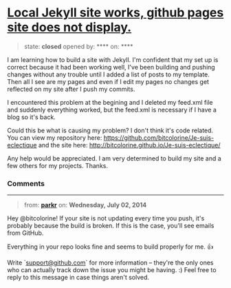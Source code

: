 # [Local Jekyll site works, github pages site does not display.](https://github.com/jekyll/jekyll-help/issues/88)

> state: **closed** opened by: **** on: ****

I am learning how to build a site with Jekyll. I&#x27;m confident that my set up is correct because it had been working well, I&#x27;ve been building and pushing changes without any trouble until I added a list of posts to my template.
Then all I see are my pages and even if I edit my pages no changes get reflected on my site after I push my commits.

I encountered this problem at the begining and I deleted my feed.xml file and suddenly everything worked, but the feed.xml is necessary if I have a blog so it&#x27;s back.

Could this be what is causing my problem?
I don&#x27;t think it&#x27;s code related. You can view my repository here:
https://github.com/bitcolorine/Je-suis-eclectique
and the site here: http://bitcolorine.github.io/Je-suis-eclectique/

Any help would be appreciated. I am very determined to build my site and a few others for my projects. 
Thanks.


### Comments

---
> from: [**parkr**](https://github.com/jekyll/jekyll-help/issues/88#issuecomment-47749626) on: **Wednesday, July 02, 2014**

Hey @bitcolorine! If your site is not updating every time you push, it&#x27;s probably because the build is broken. If this is the case, you&#x27;ll see emails from GitHub.

Everything in your repo looks fine and seems to build properly for me. :+1: 

Write &#x60;support@github.com&#x60; for more information – they&#x27;re the only ones who can actually track down the issue you might be having. :) Feel free to reply to this message in case things aren&#x27;t solved.
